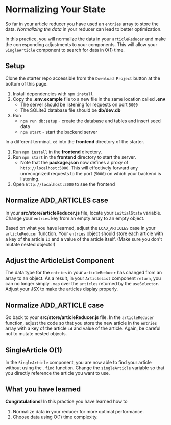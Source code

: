 # Normalizing Your State

So far in your article reducer you have used an `entries` array to store the
data. _Normalizing the data_ in your reducer can lead to better optimization.

In this practice, you will normalize the data in your `articleReducer` and make
the corresponding adjustments to your components. This will allow your
`SingleArticle` component to search for data in 0(1) time.

## Setup

Clone the starter repo accessible from the `Download Project` button at the
bottom of this page.

1. Install dependencies with `npm install`
2. Copy the **.env.example** file to a new file in the same location called
   **.env**
   * The server should be listening for requests on port `5000`
   * The SQLite3 database file should be **db/dev.db**
3. Run
   * `npm run db:setup` - create the database and tables and insert seed data
   * `npm start` - start the backend server

In a different terminal, `cd` into the __frontend__ directory of the starter.

1. Run `npm install` in the __frontend__ directory.
2. Run `npm start` in the __frontend__ directory to start the server.
   * Note that the __package.json__ now defines a proxy of
     `http://localhost:5000`. This will effectively forward any unrecognized
     requests to the port (`5000`) on which your backend is listening.
3. Open `http://localhost:3000` to see the frontend

## Normalize ADD_ARTICLES case

In your __src/store/articleReducer.js__ file, locate your `initialState`
variable. Change your `entries` key from an empty array to an empty object.

Based on what you have learned, adjust the `LOAD_ARTICLES` case in your
`articleReducer` function. Your `entries` object should store each article with
a key of the article `id` and a value of the article itself. (Make sure you
don't mutate nested objects!)

## Adjust the ArticleList Component

The data type for the `entries` in your `articleReducer` has changed from an
array to an object. As a result, in your `ArticleList` component `return`, you
can no longer simply `.map` over the `articles` returned by the `useSelector`.
Adjust your JSX to make the articles display properly.

## Normalize ADD_ARTICLE case

Go back to your __src/store/articleReducer.js__ file. In the `articleReducer`
function, adjust the code so that you store the new article in the `entries`
array with a key of the article `id` and value of the article. Again, be careful
not to mutate nested objects.

## SingleArticle O(1)

In the `SingleArticle` component, you are now able to find your article without
using the `.find` function. Change the `singleArticle` variable so that you
directly reference the article you want to use.

## What you have learned

**Congratulations!** In this practice you have learned how to

1. Normalize data in your reducer for more optimal performance.
2. Choose data using O(1) time complexity.